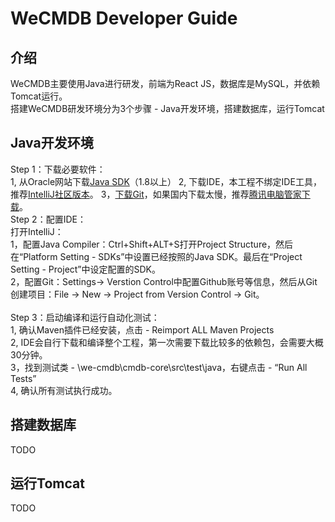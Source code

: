 # WeCMDB Developer Guide

## 介绍
WeCMDB主要使用Java进行研发，前端为React JS，数据库是MySQL，并依赖Tomcat运行。<br>
搭建WeCMDB研发环境分为3个步骤 - Java开发环境，搭建数据库，运行Tomcat
## Java开发环境
Step 1：下载必要软件：<br>
    1, 从Oracle网站下载[Java SDK](https://www.oracle.com/technetwork/java/javase/downloads/jdk8-downloads-2133151.html)（1.8以上）
    2, 下载IDE，本工程不绑定IDE工具，推荐[IntelliJ社区版本](https://www.jetbrains.com/idea/)。
    3，[下载Git](https://git-scm.com/downloads)，如果国内下载太慢，推荐[腾讯电脑管家下载](https://pc.qq.com/detail/13/detail_22693.html)。
<br>
Step 2：配置IDE：<br>
    打开IntelliJ：<br>
    1，配置Java Compiler：Ctrl+Shift+ALT+S打开Project Structure，然后在“Platform Setting - SDKs”中设置已经按照的Java SDK。最后在“Project Setting - Project”中设定配置的SDK。
<br>
    2，配置Git：Settings-> Verstion Control中配置Github账号等信息，然后从Git创建项目：File -> New -> Project from Version Control -> Git。<br>
<br>
Step 3：启动编译和运行自动化测试：<br>
    1, 确认Maven插件已经安装，点击 - Reimport ALL Maven Projects <br>
    2, IDE会自行下载和编译整个工程，第一次需要下载比较多的依赖包，会需要大概30分钟。<br>
    3，找到测试类 - \we-cmdb\cmdb-core\src\test\java，右键点击 - “Run All Tests”<br>
    4, 确认所有测试执行成功。
<br>
## 搭建数据库
TODO

## 运行Tomcat
TODO

